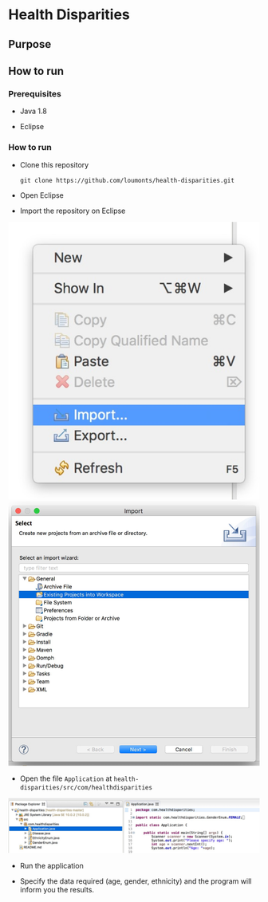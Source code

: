 # Health Disparities

## Purpose

## How to run

### Prerequisites

- Java 1.8

- Eclipse

### How to run 

- Clone this repository
	```
	git clone https://github.com/loumonts/health-disparities.git
	```

- Open Eclipse

- Import the repository on Eclipse

![alt text](import.jpeg)
![alt text](import2.jpeg)



- Open the file `Application` at `health-disparities/src/com/healthdisparities`

![alt text](open.jpeg)



- Run the application

- Specify the data required (age, gender, ethnicity) and the program will inform you the results.